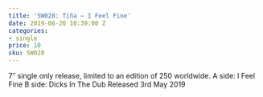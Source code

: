 ```yaml
---
title: 'SW028: Tiña – I Feel Fine'
date: 2019-06-26 10:39:00 Z
categories:
- single
price: 10
sku: SW028
---
```


7″ single only release, limited to an edition of 250 worldwide.
A side: I Feel Fine
B side: Dicks In The Dub
Released 3rd May 2019